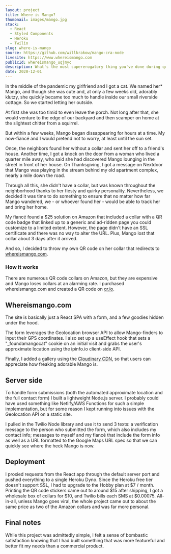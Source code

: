 ```yaml
---
layout: project
title: Where is Mango?
thumbnail: images/mango.jpg
stack:
  - React
  - Styled Components
  - Heroku
  - Twilio
slug: where-is-mango
source: https://github.com/willkrakow/mango-cra-node
livesite: https://www.whereismango.com
publicId: whereismango_uqjmyc
description: What's the most supererogatory thing you've done during quarantine? I'll go first.
date: 2020-12-01
---
```

In the middle of the pandemic my girlfriend and I got a cat. We named her* Mango, and though she was cute and, at only a few weeks old, adorably klutzy, she quickly became too much to handle inside our small riverside cottage. So we started letting her outside.

At first she was too timid to even leave the porch. Not long after that, she would venture to the edge of our backyard and then scamper on home at the slightest chitter from a squirrel.

But within a few weeks, Mango began dissappearing for hours at a time. My now-fiancé and I would pretend not to worry, at least until the sun set.

Once, the neighbors found her without a collar and sent her off to a friend's house. Another time, I got a knock on the door from a woman who lived a quarter mile away, who said she had discovered Mango lounging in the street in front of her house. On Thanksgiving, I got a message on Nextdoor that Mango was playing in the stream behind my old apartment complex, nearly a mile down the road.

Through all this, she didn't have a collar, but was known throughout the neighborhood thanks to her fiesty and quirky personality. Nevertheless, we decided it was time to do something to ensure that no matter how far Mango wandered, we - or whoever found her - would be able to track her and bring her home.

My fiancé found a $25 solution on Amazon that included a collar with a QR code badge that linked up to a generic and ad-ridden page you could customize to a limited extent. However, the page didn't have an SSL certificate and there was no way to alter the URL. Plus, Mango lost that collar about 3 days after it arrived.

And so, I decided to throw my own QR code on her collar that redirects to [whereismango.com](https://www.whereismango.com/).

### How it works
There are numerous QR code collars on Amazon, but they are expensive and Mango loses collars at an alarming rate. I purchased whereismango.com and created a QR code on [qr.io](https://qr.io).

## Whereismango.com
The site is basically just a React SPA with a form, and a few goodies hidden under the hood.

The form leverages the Geolocation browser API to allow Mango-finders to input their GPS coordinates. I also set up a useEffect hook that sets a "_foundamangocat" cookie on an initial visit and grabs the user's approximate location using the ipinfo.io client-side API.

Finally, I added a gallery using the [Cloudinary CDN](https://cloudinary.com/), so that users can appreciate how freaking adorable Mango is.

## Server side
To handle form submissions (both the automated approximate location and the full contact form) I built a lightweight Node.js server. I probably could have used something like Netlify/AWS Functions for such a simple implementation, but for some reason I kept running into issues with the Geolocation API on a static site.

I pulled in the Twilio Node library and use it to send 3 texts: a verification message to the person who submitted the form, which also includes my contact info; messages to myself and my fiancé that include the form info as well as a URL formatted to the Google Maps URL spec so that we can quickly see where the heck Mango is now.

## Deployment
I proxied requests from the React app through the default server port and pushed everything to a single Heroku Dyno. Since the Heroku free tier doesn't support SSL, I had to upgrade to the Hobby plan at $7 / month. Printing the QR code stickers came out to around $15 after shipping, I got a wholesale box of collars for $10, and Twilio bills each SMS at $0.00075. All-in-all, unless Mango goes viral, the whole project came out to about the same price as two of the Amazon collars and was far more personal.

## Final notes
While this project was admittedly simple, I felt a sense of bombastic satisfaction knowing that I had built something that was more featureful and better fit my needs than a commercial product.